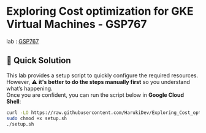 # Exploring Cost optimization for GKE Virtual Machines - GSP767
lab : 
[GSP767](https://www.cloudskillsboost.google/paths/13/course_templates/655/labs/576998)


## 🚀 Quick Solution

This lab provides a setup script to quickly configure the required resources.  
However, ⚠️ **it's better to do the steps manually first** so you understand what’s happening.  
Once you are confident, you can run the script below in **Google Cloud Shell**:

```bash
curl -LO https://raw.githubusercontent.com/HarukiDev/Exploring_Cost_optimization_for_GKE_Virtual_Machines---GSP-767/main/setup.sh
sudo chmod +x setup.sh
./setup.sh
